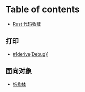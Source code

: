 # Table of contents

* [Rust 代码收藏](README.md)

## 打印

* [\#\[derive\(Debug\)\]](da-yin/derive-debug.md)

## 面向对象

* [结构体](mian-xiang-dui-xiang/jie-gou-ti.md)

